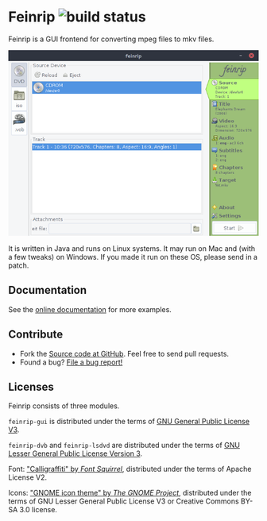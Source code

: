 # Feinrip ![build status](https://shredzone.org/badge/feinrip.svg)

Feinrip is a GUI frontend for converting mpeg files to mkv files.

![Screenshot](./src/site/resources/img/screenshot.png)

It is written in Java and runs on Linux systems. It may run on Mac and (with a few tweaks) on Windows. If you made it run on these OS, please send in a patch.

## Documentation

See the [online documentation](http://www.shredzone.org/maven/feinrip/) for more examples.

## Contribute

* Fork the [Source code at GitHub](https://github.com/shred/feinrip). Feel free to send pull requests.
* Found a bug? [File a bug report!](https://github.com/shred/feinrip/issues)

## Licenses

Feinrip consists of three modules.

`feinrip-gui` is distributed under the terms of [GNU General Public License V3](http://www.gnu.org/licenses/gpl-3.0.html).

`feinrip-dvb` and `feinrip-lsdvd` are distributed under the terms of [GNU Lesser General Public License Version 3](http://www.gnu.org/licenses/lgpl-3.0.html).

Font: ["Calligraffiti" by _Font Squirrel_](http://www.fontsquirrel.com/fonts/calligraffiti), distributed under the terms of Apache License V2.

Icons: ["GNOME icon theme" by _The GNOME Project_](http://www.gnome.org), distributed under the terms of GNU Lesser General Public License V3 or Creative Commons BY-SA 3.0 license.
